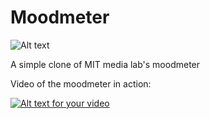 Moodmeter
=========
![Alt text](http://i.imgur.com/NJ93vON.png "Screenshot")

A simple clone of MIT media lab's moodmeter

Video of the moodmeter in action:

[![Alt text for your video](http://img.youtube.com/vi/uga2VmdzfLk/0.jpg)](http://www.youtube.com/watch?v=uga2VmdzfLk)
